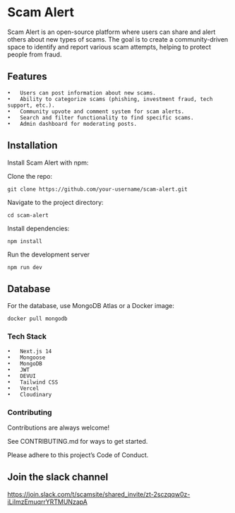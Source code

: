 # Scam Alert

Scam Alert is an open-source platform where users can share and alert others about new types of scams. The goal is to create a community-driven space to identify and report various scam attempts, helping to protect people from fraud.

## Features
	•	Users can post information about new scams.
	•	Ability to categorize scams (phishing, investment fraud, tech support, etc.).
	•	Community upvote and comment system for scam alerts.
	•	Search and filter functionality to find specific scams.
	•	Admin dashboard for moderating posts.

## Installation

Install Scam Alert with npm:

Clone the repo:

`git clone https://github.com/your-username/scam-alert.git`

Navigate to the project directory:

`cd scam-alert`

Install dependencies:

`npm install`

Run the development server

`npm run dev`

## Database

For the database, use MongoDB Atlas or a Docker image:

  `docker pull mongodb`

### Tech Stack

	•	Next.js 14
	•	Mongoose
	•	MongoDB
	•	JWT
	•	DEVUI
	•	Tailwind CSS
	•	Vercel
	•	Cloudinary

### Contributing

Contributions are always welcome!

See CONTRIBUTING.md for ways to get started.

Please adhere to this project’s Code of Conduct.


## Join  the slack channel 
https://join.slack.com/t/scamsite/shared_invite/zt-2sczqqw0z-iLiImzEmuqrrYRTMUNzapA
